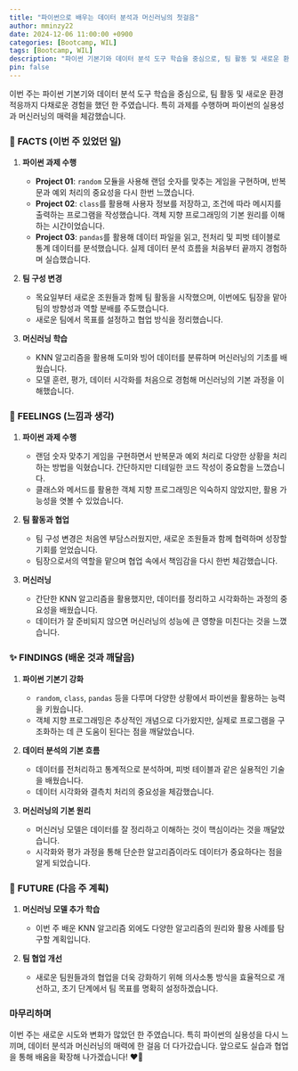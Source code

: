 ```yaml
---
title: "파이썬으로 배우는 데이터 분석과 머신러닝의 첫걸음"
author: mminzy22
date: 2024-12-06 11:00:00 +0900
categories: [Bootcamp, WIL]
tags: [Bootcamp, WIL]
description: "파이썬 기본기와 데이터 분석 도구 학습을 중심으로, 팀 활동 및 새로운 환경 적응"
pin: false
---
```



이번 주는 파이썬 기본기와 데이터 분석 도구 학습을 중심으로, 팀 활동 및 새로운 환경 적응까지 다채로운 경험을 했던 한 주였습니다. 특히 과제를 수행하며 파이썬의 실용성과 머신러닝의 매력을 체감했습니다.


### 📝 **FACTS (이번 주 있었던 일)**

1. **파이썬 과제 수행**  
   - **Project 01**: `random` 모듈을 사용해 랜덤 숫자를 맞추는 게임을 구현하며, 반복문과 예외 처리의 중요성을 다시 한번 느꼈습니다.
   - **Project 02**: `class`를 활용해 사용자 정보를 저장하고, 조건에 따라 메시지를 출력하는 프로그램을 작성했습니다. 객체 지향 프로그래밍의 기본 원리를 이해하는 시간이었습니다.
   - **Project 03**: `pandas`를 활용해 데이터 파일을 읽고, 전처리 및 피벗 테이블로 통계 데이터를 분석했습니다. 실제 데이터 분석 흐름을 처음부터 끝까지 경험하며 실습했습니다.

2. **팀 구성 변경**  
   - 목요일부터 새로운 조원들과 함께 팀 활동을 시작했으며, 이번에도 팀장을 맡아 팀의 방향성과 역할 분배를 주도했습니다.  
   - 새로운 팀에서 목표를 설정하고 협업 방식을 정리했습니다.

3. **머신러닝 학습**  
   - KNN 알고리즘을 활용해 도미와 빙어 데이터를 분류하며 머신러닝의 기초를 배웠습니다.  
   - 모델 훈련, 평가, 데이터 시각화를 처음으로 경험해 머신러닝의 기본 과정을 이해했습니다.


### 💭 **FEELINGS (느낌과 생각)**

1. **파이썬 과제 수행**  
   - 랜덤 숫자 맞추기 게임을 구현하면서 반복문과 예외 처리로 다양한 상황을 처리하는 방법을 익혔습니다. 간단하지만 디테일한 코드 작성이 중요함을 느꼈습니다.  
   - 클래스와 메서드를 활용한 객체 지향 프로그래밍은 익숙하지 않았지만, 활용 가능성을 엿볼 수 있었습니다.  

2. **팀 활동과 협업**  
   - 팀 구성 변경은 처음엔 부담스러웠지만, 새로운 조원들과 함께 협력하며 성장할 기회를 얻었습니다.  
   - 팀장으로서의 역할을 맡으며 협업 속에서 책임감을 다시 한번 체감했습니다.

3. **머신러닝**  
   - 간단한 KNN 알고리즘을 활용했지만, 데이터를 정리하고 시각화하는 과정의 중요성을 배웠습니다.  
   - 데이터가 잘 준비되지 않으면 머신러닝의 성능에 큰 영향을 미친다는 것을 느꼈습니다.


### ✨ **FINDINGS (배운 것과 깨달음)**

1. **파이썬 기본기 강화**  
   - `random`, `class`, `pandas` 등을 다루며 다양한 상황에서 파이썬을 활용하는 능력을 키웠습니다.
   - 객체 지향 프로그래밍은 추상적인 개념으로 다가왔지만, 실제로 프로그램을 구조화하는 데 큰 도움이 된다는 점을 깨달았습니다.

2. **데이터 분석의 기본 흐름**  
   - 데이터를 전처리하고 통계적으로 분석하며, 피벗 테이블과 같은 실용적인 기술을 배웠습니다.  
   - 데이터 시각화와 결측치 처리의 중요성을 체감했습니다.

3. **머신러닝의 기본 원리**  
   - 머신러닝 모델은 데이터를 잘 정리하고 이해하는 것이 핵심이라는 것을 깨달았습니다.  
   - 시각화와 평가 과정을 통해 단순한 알고리즘이라도 데이터가 중요하다는 점을 알게 되었습니다.


### 🚀 **FUTURE (다음 주 계획)**

1. **머신러닝 모델 추가 학습**  
   - 이번 주 배운 KNN 알고리즘 외에도 다양한 알고리즘의 원리와 활용 사례를 탐구할 계획입니다.

2. **팀 협업 개선**  
   - 새로운 팀원들과의 협업을 더욱 강화하기 위해 의사소통 방식을 효율적으로 개선하고, 초기 단계에서 팀 목표를 명확히 설정하겠습니다.


### 마무리하며

이번 주는 새로운 시도와 변화가 많았던 한 주였습니다. 특히 파이썬의 실용성을 다시 느끼며, 데이터 분석과 머신러닝의 매력에 한 걸음 더 다가갔습니다. 앞으로도 실습과 협업을 통해 배움을 확장해 나가겠습니다! ❤️‍🔥
